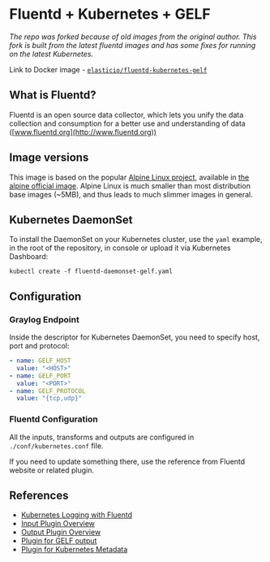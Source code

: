 # Fluentd + Kubernetes + GELF

_The repo was forked because of old images from the original author._
_This fork is built from the latest fluentd images and has some fixes for running on the latest Kubernetes._

Link to Docker image - [`elasticio/fluentd-kubernetes-gelf`](https://hub.docker.com/r/elasticio/fluentd-kubernetes-gelf)

## What is Fluentd?

Fluentd is an open source data collector, which lets you unify the data collection and consumption for a better use and understanding of data ([www.fluentd.org](http://www.fluentd.org))

## Image versions

This image is based on the popular [Alpine Linux project](http://alpinelinux.org), available in [the alpine official image](https://hub.docker.com/_/alpine).
Alpine Linux is much smaller than most distribution base images (~5MB), and
thus leads to much slimmer images in general.

## Kubernetes DaemonSet

To install the DaemonSet on your Kubernetes cluster, use the `yaml` example, in the root of the repository, in console or upload it via Kubernetes Dashboard:

```
kubectl create -f fluentd-daemonset-gelf.yaml
```

## Configuration

### Graylog Endpoint

Inside the descriptor for Kubernetes DaemonSet, you need to specify host, port and protocol:

```yaml
- name: GELF_HOST 
  value: "<HOST>"
- name: GELF_PORT
  value: "<PORT>"
- name: GELF_PROTOCOL
  value: "{tcp,udp}"
```

### Fluentd Configuration

All the inputs, transforms and outputs are configured in `./conf/kubernetes.conf` file.

If you need to update something there, use the reference from Fluentd website or related plugin.

## References

- [Kubernetes Logging with Fluentd](http://docs.fluentd.org/v0.12/articles/kubernetes-fluentd)
- [Input Plugin Overview](https://docs.fluentd.org/v1.0/articles/input-plugin-overview)
- [Output Plugin Overview](https://docs.fluentd.org/v1.0/articles/output-plugin-overview)
- [Plugin for GELF output](https://github.com/bodhi-space/fluent-plugin-gelf-hs)
- [Plugin for Kubernetes Metadata](https://github.com/fabric8io/fluent-plugin-kubernetes_metadata_filter)